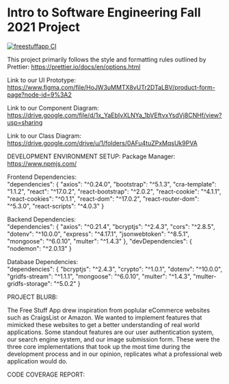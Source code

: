 # Intro to Software Engineering Fall 2021 Project

[![freestuffapp CI](https://github.com/Free-Stuff-App/csc307project/actions/workflows/node.js.yml/badge.svg)](https://github.com/Free-Stuff-App/csc307project/actions/workflows/node.js.yml)

This project primarily follows the style and formatting rules outlined by Prettier: https://prettier.io/docs/en/options.html    

Link to our UI Prototype: https://www.figma.com/file/HoJW3uMMTX8vUTr2DTaLBV/product-form-page?node-id=9%3A2 

Link to our Component Diagram: https://drive.google.com/file/d/1x_YaEbIvXLNYa_1bVEftvxYsdVj8CNHf/view?usp=sharing 

Link to our Class Diagram: https://drive.google.com/drive/u/1/folders/0AFu4tuZPxMqsUk9PVA  

DEVELOPMENT ENVIRONMENT SETUP:
Package Manager: https://www.npmjs.com/

Frontend Dependencies:  
    "dependencies": {
      "axios": "^0.24.0",
      "bootstrap": "^5.1.3",
      "cra-template": "1.1.2",
      "react": "^17.0.2",
      "react-bootstrap": "^2.0.2",
      "react-cookie": "^4.1.1",
      "react-cookies": "^0.1.1",
      "react-dom": "^17.0.2",
      "react-router-dom": "^5.3.0",
      "react-scripts": "^4.0.3"
    }
    
  
Backend Dependencies:  
    "dependencies": {
      "axios": "^0.21.4",
      "bcryptjs": "^2.4.3",
      "cors": "^2.8.5",
      "dotenv": "^10.0.0",
      "express": "^4.17.1",
      "jsonwebtoken": "^8.5.1",
      "mongoose": "^6.0.10",
      "multer": "^1.4.3"
    },
    "devDependencies": {
      "nodemon": "^2.0.13"
    }
    
Database Dependencies:  
  "dependencies": {
    "bcryptjs": "^2.4.3",
    "crypto": "^1.0.1",
    "dotenv": "^10.0.0",
    "gridfs-stream": "^1.1.1",
    "mongoose": "^6.0.10",
    "multer": "^1.4.3",
    "multer-gridfs-storage": "^5.0.2"
  }


PROJECT BLURB:

The Free Stuff App drew inspiration from poplular eCommerce websites such as CraigsList or Amazon.  We wanted to implement features that mimicked these websites to get a better understanding of real world applications.  Some standout features are our user authentication system, our search engine system, and our image submission form.  These were the three core implementations that took up the most time during the development process and in our opinion, replicates what a professional web application would do.


CODE COVERAGE REPORT:




